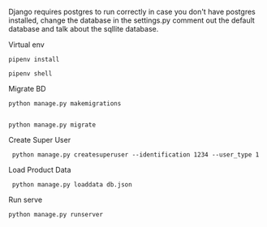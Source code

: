 Django requires postgres to run correctly in case you don't have postgres installed, change the database in the settings.py comment out the default database and talk about the sqllite database.

Virtual env

```
pipenv install
```

`````
pipenv shell
`````


 Migrate BD
`````
python manage.py makemigrations
`````

````

python manage.py migrate

````

Create Super User
`````
 python manage.py createsuperuser --identification 1234 --user_type 1
`````
Load Product Data

`````
 python manage.py loaddata db.json
`````

 Run serve

```
python manage.py runserver
````
 